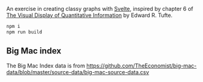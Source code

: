 An exercise in creating classy graphs with [Svelte](https://svelte.technology/), inspired by chapter 6 of [The Visual Display of Quantitative Information](https://www.amazon.com/Visual-Display-Quantitative-Information/dp/0961392142) by Edward R. Tufte.

```sh
npm i
npm run build
```

## Big Mac index

The Big Mac Index data is from https://github.com/TheEconomist/big-mac-data/blob/master/source-data/big-mac-source-data.csv

